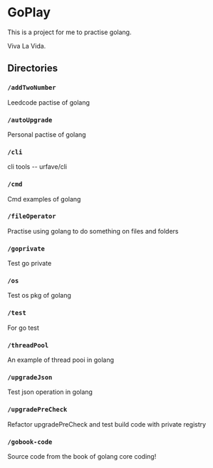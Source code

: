 # GoPlay

This is a project for me to practise golang.

Viva La Vida.

## Directories
### `/addTwoNumber`

Leedcode pactise of golang  

### `/autoUpgrade`

Personal pactise of golang
  
### `/cli`

cli tools -- urfave/cli  

### `/cmd`

Cmd examples of golang  

### `/fileOperator`

Practise using golang to do something on files and folders  

### `/goprivate`

Test go private
   
### `/os`

Test os pkg of golang  

### `/test`

For go test

### `/threadPool`

An example of thread pooi in golang  

### `/upgradeJson`

Test json operation in golang

### `/upgradePreCheck`

Refactor upgradePreCheck and test build code with private registry

### `/gobook-code`

Source code from the book of golang core coding!